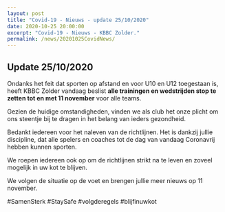 ```yaml
---
layout: post
title: "Covid-19 - Nieuws - update 25/10/2020"
date: 2020-10-25 20:00:00
excerpt: "Covid-19 - Nieuws - KBBC Zolder."
permalink: /news/20201025CovidNews/
---
```


## Update 25/10/2020

Ondanks het feit dat sporten op afstand en voor U10 en U12 toegestaan is, heeft KBBC Zolder vandaag beslist **alle trainingen en wedstrijden stop te zetten tot en met 11 november**
voor alle teams.  

Gezien de huidige omstandigheden, vinden we als club het onze plicht om ons steentje bij te dragen in het belang van ieders gezondheid.

Bedankt iedereen voor het naleven van de richtlijnen. Het is dankzij jullie discipline, dat alle spelers en coaches tot de dag van vandaag Coronavrij hebben kunnen sporten. 

We roepen iedereen ook op om de richtlijnen strikt na te leven en zoveel mogelijk in uw kot te blijven.

We volgen de situatie op de voet en brengen jullie meer nieuws op 11 november.

#SamenSterk #StaySafe #volgderegels #blijfinuwkot
